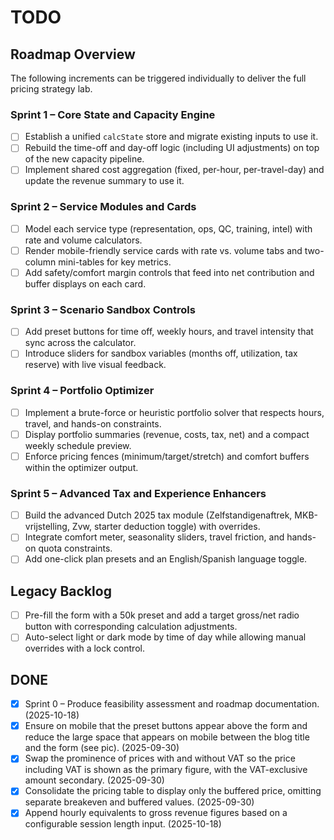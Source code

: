 # TODO

## Roadmap Overview
The following increments can be triggered individually to deliver the full pricing strategy lab.

### Sprint 1 – Core State and Capacity Engine
- [ ] Establish a unified `calcState` store and migrate existing inputs to use it.
- [ ] Rebuild the time-off and day-off logic (including UI adjustments) on top of the new capacity pipeline.
- [ ] Implement shared cost aggregation (fixed, per-hour, per-travel-day) and update the revenue summary to use it.

### Sprint 2 – Service Modules and Cards
- [ ] Model each service type (representation, ops, QC, training, intel) with rate and volume calculators.
- [ ] Render mobile-friendly service cards with rate vs. volume tabs and two-column mini-tables for key metrics.
- [ ] Add safety/comfort margin controls that feed into net contribution and buffer displays on each card.

### Sprint 3 – Scenario Sandbox Controls
- [ ] Add preset buttons for time off, weekly hours, and travel intensity that sync across the calculator.
- [ ] Introduce sliders for sandbox variables (months off, utilization, tax reserve) with live visual feedback.

### Sprint 4 – Portfolio Optimizer
- [ ] Implement a brute-force or heuristic portfolio solver that respects hours, travel, and hands-on constraints.
- [ ] Display portfolio summaries (revenue, costs, tax, net) and a compact weekly schedule preview.
- [ ] Enforce pricing fences (minimum/target/stretch) and comfort buffers within the optimizer output.

### Sprint 5 – Advanced Tax and Experience Enhancers
- [ ] Build the advanced Dutch 2025 tax module (Zelfstandigenaftrek, MKB-vrijstelling, Zvw, starter deduction toggle) with overrides.
- [ ] Integrate comfort meter, seasonality sliders, travel friction, and hands-on quota constraints.
- [ ] Add one-click plan presets and an English/Spanish language toggle.

## Legacy Backlog
- [ ] Pre-fill the form with a 50k preset and add a target gross/net radio button with corresponding calculation adjustments.
- [ ] Auto-select light or dark mode by time of day while allowing manual overrides with a lock control.

## DONE
- [x] Sprint 0 – Produce feasibility assessment and roadmap documentation. (2025-10-18)
- [x] Ensure on mobile that the preset buttons appear above the form and reduce the large space that appears on mobile between the blog title and the form (see pic). (2025-09-30)
- [x] Swap the prominence of prices with and without VAT so the price including VAT is shown as the primary figure, with the VAT-exclusive amount secondary. (2025-09-30)
- [x] Consolidate the pricing table to display only the buffered price, omitting separate breakeven and buffered values. (2025-09-30)
- [x] Append hourly equivalents to gross revenue figures based on a configurable session length input. (2025-10-18)

